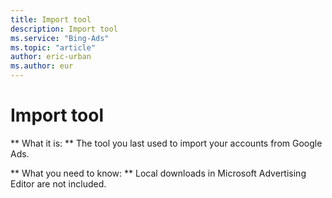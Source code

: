 ```yaml
---
title: Import tool
description: Import tool
ms.service: "Bing-Ads"
ms.topic: "article"
author: eric-urban
ms.author: eur
---
```


# Import tool

**      What it is:    **    The tool you last used to import your accounts from Google Ads.

**      What you need to know:    **    Local downloads in Microsoft Advertising Editor are not included.


